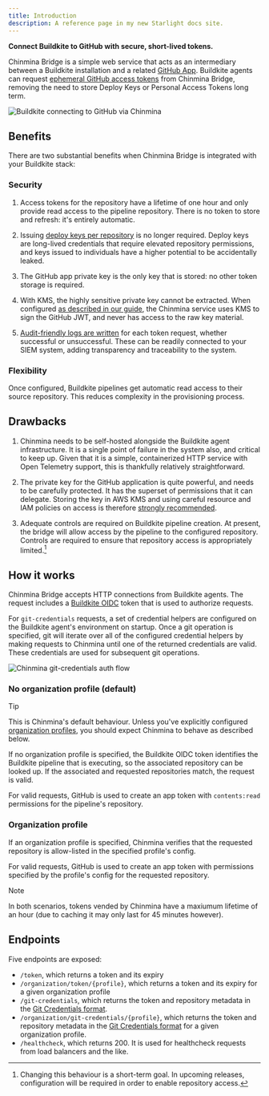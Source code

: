 ```yaml
---
title: Introduction
description: A reference page in my new Starlight docs site.
---
```


**Connect Buildkite to GitHub with secure, short-lived tokens.**

Chinmina Bridge is a simple web service that acts as an intermediary between a
Buildkite installation and a related [GitHub App][github-app]. Buildkite agents can request
[ephemeral GitHub access tokens][github-app-tokens] from Chinmina Bridge, removing the need to store
Deploy Keys or Personal Access Tokens long term.

![Buildkite connecting to GitHub via Chinmina](../../assets/chinmina-high-level.png)

## Benefits

There are two substantial benefits when Chinmina Bridge is integrated with your Buildkite stack:

### Security

1. Access tokens for the repository have a lifetime of one hour and only provide
   read access to the pipeline repository. There is no token to store and
   refresh: it's entirely automatic.

2. Issuing [deploy keys per
   repository](https://buildkite.com/docs/agent/v3/github-ssh-keys) is no longer
   required. Deploy keys are long-lived credentials that require elevated
   repository permissions, and keys issued to individuals have a higher
   potential to be accidentally leaked.

3. The GitHub app private key is the only key that is stored: no other token
   storage is required.

4. With KMS, the highly sensitive private key cannot be extracted. When
   configured [as described in our guide](guides/kms), the Chinmina service uses
   KMS to sign the GitHub JWT, and never has access to the raw key material.

5. [Audit-friendly logs are written](guides/observability) for each token
   request, whether successful or unsuccessful. These can be readily connected
   to your SIEM system, adding transparency and traceability to the system.

### Flexibility

Once configured, Buildkite pipelines get automatic read access to their source
repository. This reduces complexity in the provisioning process.

## Drawbacks

1. Chinmina needs to be self-hosted alongside the Buildkite agent
   infrastructure. It is a single point of failure in the system also, and
   critical to keep up. Given that it is a simple, containerized HTTP service
   with Open Telemetry support, this is thankfully relatively straightforward.

2. The private key for the GitHub application is quite powerful, and needs to be
   carefully protected. It has the superset of permissions that it can delegate.
   Storing the key in AWS KMS and using careful resource and IAM policies on
   access is therefore [strongly recommended](guides/kms).

3. Adequate controls are required on Buildkite pipeline creation. At present,
   the bridge will allow access by the pipeline to the configured repository.
   Controls are required to ensure that repository access is appropriately
   limited.[^1]

[^1]:
    Changing this behaviour is a short-term goal. In upcoming releases,
    configuration will be required in order to enable repository access.

## How it works

Chinmina Bridge accepts HTTP connections from Buildkite agents. The request
includes a [Buildkite OIDC][buildkite-oidc] token that is used to authorize
requests.

For `git-credentials` requests, a set of credential helpers are configured on the Buildkite agent's environment on startup.
Once a git operation is specified, git will iterate over all of the configured credential helpers by making requests to Chinmina until
one of the returned credentials are valid. These credentials are used for subsequent git operations.

![Chinmina git-credentials auth flow](../../assets/chinmina-git-credentials-auth-flow.png)

### No organization profile (default)

> [!TIP]
> This is Chinmina's default behaviour. Unless you've explicitly configured [organization profiles](reference/organization-profile),
> you should expect Chinmina to behave as described below.

If no organization profile is specified, the Buildkite OIDC token identifies the Buildkite
pipeline that is executing, so the associated repository can be looked up. If the associated and requested repositories match,
the request is valid.

For valid requests, GitHub is used to create an app token with `contents:read` permissions for the pipeline's repository.

### Organization profile

If an organization profile is specified, Chinmina verifies that the requested repository is allow-listed in the specified profile's config.

For valid requests, GitHub is used to create an app token with permissions specified by the profile's config for the requested repository.

> [!NOTE]
> In both scenarios, tokens vended by Chinmina have a maxiumum lifetime of an hour (due to caching it may only last for 45 minutes however).

## Endpoints

Five endpoints are exposed:

- `/token`, which returns a token and its expiry
- `/organization/token/{profile}`, which returns a token and its expiry for a given organization profile
- `/git-credentials`, which returns the token and repository metadata in the
  [Git Credentials format][git-credential-helper].
- `/organization/git-credentials/{profile}`, which returns the token and repository metadata in the
  [Git Credentials format][git-credential-helper] for a given organization profile.
- `/healthcheck`, which returns 200. It is used for healthcheck requests from
  load balancers and the like.

[github-app]: https://docs.github.com/en/apps
[github-app-tokens]: https://docs.github.com/en/apps/creating-github-apps/authenticating-with-a-github-app/generating-an-installation-access-token-for-a-github-app
[buildkite-oidc]: https://buildkite.com/docs/agent/v3/cli-oidc
[git-credential-helper]: https://git-scm.com/docs/gitcredentials#_custom_helpers
